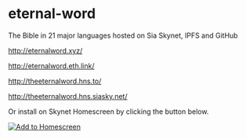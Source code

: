 # eternal-word
The Bible in 21 major languages hosted on Sia Skynet, IPFS and GitHub


http://eternalword.xyz/

http://eternalword.eth.link/

http://theeternalword.hns.to/

http://theeternalword.hns.siasky.net/


Or install on Skynet Homescreen by clicking the button below.

[![Add to Homescreen](https://img.shields.io/badge/Skynet-Add%20To%20Homescreen-00c65e?logo=skynet&labelColor=0d0d0d)](https://homescreen.hns.siasky.net/#/skylink/AQDN6KzTJ-_qCyChChUUxPzVuPWN9wxB0QqmxVWuZD2IoQ)


